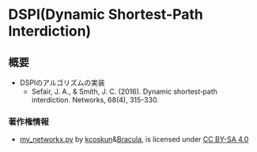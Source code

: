 # DSPI(Dynamic Shortest-Path Interdiction)

## 概要
* DSPIのアルゴリズムの実装
    * Sefair, J. A., & Smith, J. C. (2016). Dynamic shortest‐path interdiction. Networks, 68(4), 315-330.

### 著作権情報
* [my_networkx.py](https://stackoverflow.com/questions/22785849/drawing-multiple-edges-between-two-nodes-with-networkx) by [kcoskun](https://stackoverflow.com/users/6600974/kcoskun)&[Bracula](https://stackoverflow.com/users/6326375/bracula), is licensed under [CC BY-SA 4.0](https://creativecommons.org/licenses/by-sa/4.0/)
